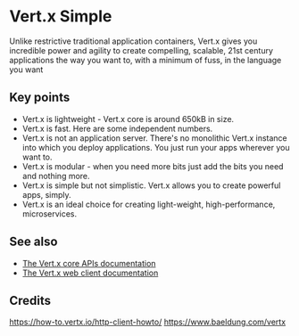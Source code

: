 # Vert.x Simple

Unlike restrictive traditional application containers, Vert.x gives you incredible power and agility to create compelling, scalable, 21st century applications the way you want to, with a minimum of fuss, in the language you want

## Key points

- Vert.x is lightweight - Vert.x core is around 650kB in size.
- Vert.x is fast. Here are some independent numbers.
- Vert.x is not an application server. There's no monolithic Vert.x instance into which you deploy applications. You just run your apps wherever you want to.
- Vert.x is modular - when you need more bits just add the bits you need and nothing more.
- Vert.x is simple but not simplistic. Vert.x allows you to create powerful apps, simply.
- Vert.x is an ideal choice for creating light-weight, high-performance, microservices.



## See also

- [The Vert.x core APIs documentation](https://vertx.io/docs/vertx-core/java/)
- [The Vert.x web client documentation](https://vertx.io/docs/vertx-web-client/java/)

## Credits

https://how-to.vertx.io/http-client-howto/
https://www.baeldung.com/vertx